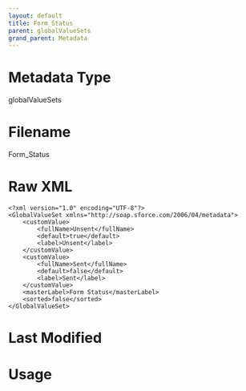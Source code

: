 ```yaml
---
layout: default
title: Form_Status
parent: globalValueSets
grand_parent: Metadata
---
```

# Metadata Type
globalValueSets


# Filename 
Form_Status


# Raw XML
```
<?xml version="1.0" encoding="UTF-8"?>
<GlobalValueSet xmlns="http://soap.sforce.com/2006/04/metadata">
    <customValue>
        <fullName>Unsent</fullName>
        <default>true</default>
        <label>Unsent</label>
    </customValue>
    <customValue>
        <fullName>Sent</fullName>
        <default>false</default>
        <label>Sent</label>
    </customValue>
    <masterLabel>Form Status</masterLabel>
    <sorted>false</sorted>
</GlobalValueSet>
```


# Last Modified


# Usage
